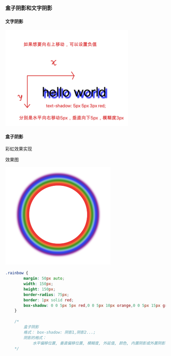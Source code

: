 ### 盒子阴影和文字阴影

#### 文字阴影

![image-20210606092234806](03-阴影.assets/image-20210606092234806.png)

#### 盒子阴影

彩虹效果实现

效果图

![image-20210606112136444](03-阴影.assets/image-20210606112136444.png)



```css
.rainbow {
        margin: 50px auto;
        width: 150px;
        height: 150px;
        border-radius: 75px;
        border: 1px solid red;
        box-shadow: 0 0 5px 5px red,0 0 5px 10px orange,0 0 5px 15px green,0 0 5px 20px powderblue,0 0 5px 25px blue,0 0 5px 30px purple;
    }

    /* 
        盒子阴影
        格式： box-shadow: 阴影1,阴影2...;
        阴影的格式：
            水平偏移位置, 垂直偏移位置, 模糊度, 外延值, 颜色, 内置阴影或外置阴影（默认内置阴影）
    */
```

